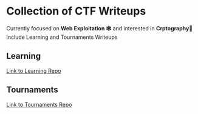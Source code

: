 # Collection of CTF Writeups

Currently focused on **Web Exploitation 🕸️** and interested in **Crptography🔑**
Include Learning and Tournaments Writeups

## Learning

[Link to Learning Repo](Learning)

## Tournaments

[Link to Tournaments Repo](Tournaments)
